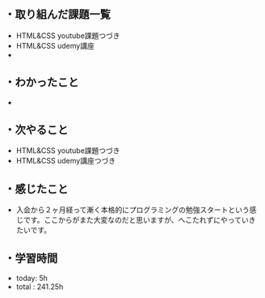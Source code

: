 ## ・取り組んだ課題一覧
- HTML&CSS youtube課題つづき
- HTML&CSS udemy講座
- 
## ・わかったこと
- 


## ・次やること
-  HTML&CSS youtube課題つづき
- HTML&CSS udemy講座つづき


## ・感じたこと
- 入会から２ヶ月経って漸く本格的にプログラミングの勉強スタートという感じです。ここからがまた大変なのだと思いますが、へこたれずにやっていきたいです。

## ・学習時間
- today:   5h
- total  : 241.25h